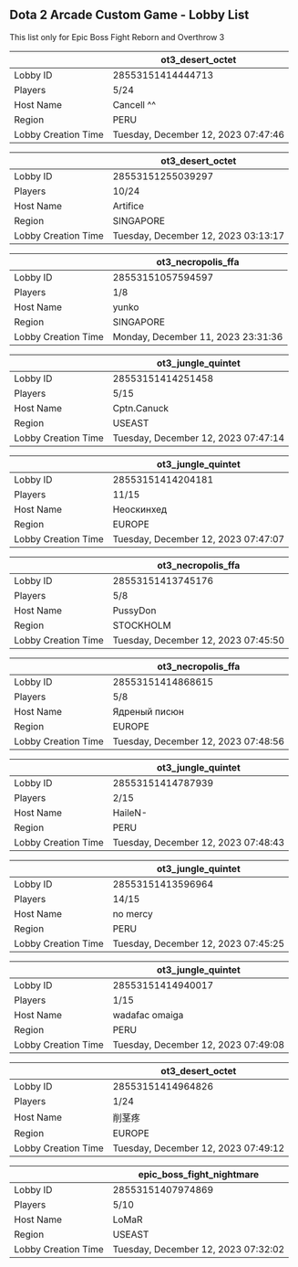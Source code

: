 ## Dota 2 Arcade Custom Game - Lobby List

This list only for Epic Boss Fight Reborn and Overthrow 3

|  | ot3_desert_octet |
| ------ | ------ |
| Lobby ID | 28553151414444713 |
| Players | 5/24 |
| Host Name | Cancell ^^ |
| Region | PERU |
| Lobby Creation Time | Tuesday, December 12, 2023 07:47:46 |


|  | ot3_desert_octet |
| ------ | ------ |
| Lobby ID | 28553151255039297 |
| Players | 10/24 |
| Host Name | Artifice |
| Region | SINGAPORE |
| Lobby Creation Time | Tuesday, December 12, 2023 03:13:17 |


|  | ot3_necropolis_ffa |
| ------ | ------ |
| Lobby ID | 28553151057594597 |
| Players | 1/8 |
| Host Name | yunko |
| Region | SINGAPORE |
| Lobby Creation Time | Monday, December 11, 2023 23:31:36 |


|  | ot3_jungle_quintet |
| ------ | ------ |
| Lobby ID | 28553151414251458 |
| Players | 5/15 |
| Host Name | Cptn.Canuck |
| Region | USEAST |
| Lobby Creation Time | Tuesday, December 12, 2023 07:47:14 |


|  | ot3_jungle_quintet |
| ------ | ------ |
| Lobby ID | 28553151414204181 |
| Players | 11/15 |
| Host Name | Неоскинхед |
| Region | EUROPE |
| Lobby Creation Time | Tuesday, December 12, 2023 07:47:07 |


|  | ot3_necropolis_ffa |
| ------ | ------ |
| Lobby ID | 28553151413745176 |
| Players | 5/8 |
| Host Name | PussyDon |
| Region | STOCKHOLM |
| Lobby Creation Time | Tuesday, December 12, 2023 07:45:50 |


|  | ot3_necropolis_ffa |
| ------ | ------ |
| Lobby ID | 28553151414868615 |
| Players | 5/8 |
| Host Name | Ядреный писюн |
| Region | EUROPE |
| Lobby Creation Time | Tuesday, December 12, 2023 07:48:56 |


|  | ot3_jungle_quintet |
| ------ | ------ |
| Lobby ID | 28553151414787939 |
| Players | 2/15 |
| Host Name | HaileN- |
| Region | PERU |
| Lobby Creation Time | Tuesday, December 12, 2023 07:48:43 |


|  | ot3_jungle_quintet |
| ------ | ------ |
| Lobby ID | 28553151413596964 |
| Players | 14/15 |
| Host Name | no mercy |
| Region | PERU |
| Lobby Creation Time | Tuesday, December 12, 2023 07:45:25 |


|  | ot3_jungle_quintet |
| ------ | ------ |
| Lobby ID | 28553151414940017 |
| Players | 1/15 |
| Host Name | wadafac omaiga |
| Region | PERU |
| Lobby Creation Time | Tuesday, December 12, 2023 07:49:08 |


|  | ot3_desert_octet |
| ------ | ------ |
| Lobby ID | 28553151414964826 |
| Players | 1/24 |
| Host Name | 削茎疼 |
| Region | EUROPE |
| Lobby Creation Time | Tuesday, December 12, 2023 07:49:12 |


|  | epic_boss_fight_nightmare |
| ------ | ------ |
| Lobby ID | 28553151407974869 |
| Players | 5/10 |
| Host Name | LoMaR |
| Region | USEAST |
| Lobby Creation Time | Tuesday, December 12, 2023 07:32:02 |


